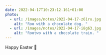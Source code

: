 ```yaml
---
date: 2022-04-17T10:23:12.161+01:00
photo:
  - url: /images/notes/2022-04-17-z61ru.jpg
    alt: "Roo with a chocolate dog. "
  - url: /images/notes/2022-04-17-i8g63.jpg
    alt: "Rootwo with a chocolate train. "
---
```

Happy Easter 🐣 
